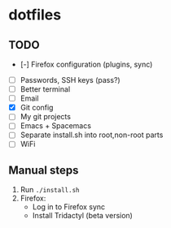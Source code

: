 # dotfiles

## TODO

- [-] Firefox configuration (plugins, sync)
- [ ] Passwords, SSH keys (pass?)
- [ ] Better terminal
- [ ] Email
- [x] Git config
- [ ] My git projects
- [ ] Emacs + Spacemacs
- [ ] Separate install.sh into root,non-root parts
- [ ] WiFi

## Manual steps

1. Run `./install.sh`
2. Firefox:
   - Log in to Firefox sync
   - Install Tridactyl (beta version)
  
